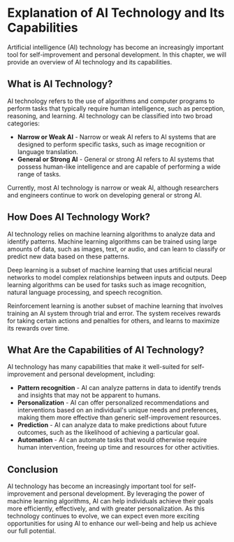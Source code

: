 # Explanation of AI Technology and Its Capabilities

Artificial intelligence (AI) technology has become an increasingly important tool for self-improvement and personal development. In this chapter, we will provide an overview of AI technology and its capabilities.

What is AI Technology?
----------------------

AI technology refers to the use of algorithms and computer programs to perform tasks that typically require human intelligence, such as perception, reasoning, and learning. AI technology can be classified into two broad categories:

* **Narrow or Weak AI** - Narrow or weak AI refers to AI systems that are designed to perform specific tasks, such as image recognition or language translation.
* **General or Strong AI** - General or strong AI refers to AI systems that possess human-like intelligence and are capable of performing a wide range of tasks.

Currently, most AI technology is narrow or weak AI, although researchers and engineers continue to work on developing general or strong AI.

How Does AI Technology Work?
----------------------------

AI technology relies on machine learning algorithms to analyze data and identify patterns. Machine learning algorithms can be trained using large amounts of data, such as images, text, or audio, and can learn to classify or predict new data based on these patterns.

Deep learning is a subset of machine learning that uses artificial neural networks to model complex relationships between inputs and outputs. Deep learning algorithms can be used for tasks such as image recognition, natural language processing, and speech recognition.

Reinforcement learning is another subset of machine learning that involves training an AI system through trial and error. The system receives rewards for taking certain actions and penalties for others, and learns to maximize its rewards over time.

What Are the Capabilities of AI Technology?
-------------------------------------------

AI technology has many capabilities that make it well-suited for self-improvement and personal development, including:

* **Pattern recognition** - AI can analyze patterns in data to identify trends and insights that may not be apparent to humans.
* **Personalization** - AI can offer personalized recommendations and interventions based on an individual's unique needs and preferences, making them more effective than generic self-improvement resources.
* **Prediction** - AI can analyze data to make predictions about future outcomes, such as the likelihood of achieving a particular goal.
* **Automation** - AI can automate tasks that would otherwise require human intervention, freeing up time and resources for other activities.

Conclusion
----------

AI technology has become an increasingly important tool for self-improvement and personal development. By leveraging the power of machine learning algorithms, AI can help individuals achieve their goals more efficiently, effectively, and with greater personalization. As this technology continues to evolve, we can expect even more exciting opportunities for using AI to enhance our well-being and help us achieve our full potential.
